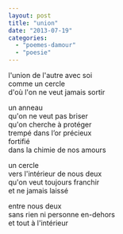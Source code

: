 ```yaml
---
layout: post
title: "union"
date: "2013-07-19"
categories: 
  - "poemes-damour"
  - "poesie"
---
```


l'union de l'autre avec soi  
comme un cercle  
d'où l'on ne veut jamais sortir

un anneau  
qu'on ne veut pas briser  
qu'on cherche à protéger  
trempé dans l’or précieux  
fortifié  
dans la chimie de nos amours

un cercle  
vers l'intérieur de nous deux  
qu'on veut toujours franchir  
et ne jamais laissé

entre nous deux  
sans rien ni personne en-dehors  
et tout à l'intérieur
